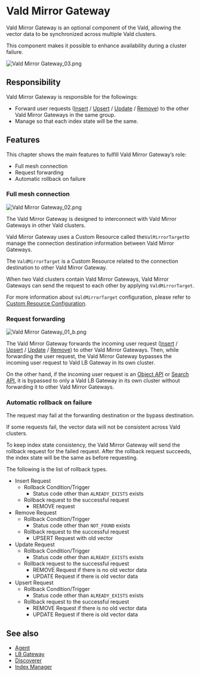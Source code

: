 # Vald Mirror Gateway

Vald Mirror Gateway is an optional component of the Vald, allowing the vector data to be synchronized across multiple Vald clusters.

This component makes it possible to enhance availability during a cluster failure.

![Vald Mirror Gateway_03.png]()

## Responsibility

Vald Mirror Gateway is responsible for the followings:

- Forward user requests ([Insert](https://vald.vdaas.org/docs/api/insert/) / [Upsert](https://vald.vdaas.org/docs/api/upsert/) / [Update](https://vald.vdaas.org/docs/api/update/) / [Remove](https://vald.vdaas.org/docs/api/remove/)) to the other Vald Mirror Gateways in the same group.
- Manage so that each index state will be the same.

## Features

This chapter shows the main features to fulfill Vald Mirror Gateway’s role:

- Full mesh connection
- Request forwarding
- Automatic rollback on failure

### Full mesh connection

![Vald Mirror Gateway_02.png]()

The Vald Mirror Gateway is designed to interconnect with Vald Mirror Gateways in other Vald clusters.

Vald Mirror Gateway uses a Custom Resource called the`ValMirrorTarget`to manage the connection destination information between Vald Mirror Gateways.

The `ValdMirrorTarget` is a Custom Resource related to the connection destination to other Vald Mirror Gateway.

When two Vald clusters contain Vald Mirror Gateways, Vald Mirror Gateways can send the request to each other by applying `ValdMirrorTarget`.  

For more information about `ValdMirrorTarget` configuration, please refer to [Custom Resource Configuration]().

### Request forwarding

![Vald Mirror Gateway_01_b.png]()

The Vald Mirror Gateway forwards the incoming user request  ([Insert](https://vald.vdaas.org/docs/api/insert/) / [Upsert](https://vald.vdaas.org/docs/api/upsert/) / [Update](https://vald.vdaas.org/docs/api/update/) / [Remove](https://vald.vdaas.org/docs/api/remove/)) to other Vald Mirror Gateways. Then, while forwarding the user request, the Vald Mirror Gateway bypasses the incoming user request to Vald LB Gateway in its own cluster.  

On the other hand, if the incoming user request is an [Object API](https://vald.vdaas.org/docs/api/object/) or [Search API](https://vald.vdaas.org/docs/api/search/), it is bypassed to only a Vald LB Gateway in its own cluster without forwarding it to other Vald Mirror Gateways.   

### Automatic rollback on failure

The request may fail at the forwarding destination or the bypass destination.

If some requests fail, the vector data will not be consistent across Vald clusters.

To keep index state consistency, the Vald Mirror Gateway will send the rollback request for the failed request. After the rollback request succeeds, the index state will be the same as before requesting.

The following is the list of rollback types.

- Insert Request
    - Rollback Condition/Trigger
        - Status code other than `ALREADY_EXISTS` exists
    - Rollback request to the successful request
        - REMOVE request
- Remove Request
    - Rollback Condition/Trigger
        - Status code other than `NOT_FOUND` exists
    - Rollback request to the successful request
        - UPSERT Request with old vector
- Update Request
    - Rollback Condition/Trigger
        - Status code other than `ALREADY_EXISTS` exists
    - Rollback request to the successful request
        - REMOVE Request if there is no old vector data
        - UPDATE Request if there is old vector data
- Upsert Request
    - Rollback Condition/Trigger
        - Status code other than `ALREADY_EXISTS` exists
    - Rollback request to the successful request
        - REMOVE Request if there is no old vector data
        - UPDATE Request if there is old vector data

## See also

- [Agent](https://vald.vdaas.org/docs/overview/component/agent/)
- [LB Gateway](https://vald.vdaas.org/docs/overview/component/lb-gateway/)
- [Discoverer](https://vald.vdaas.org/docs/overview/component/discoverer/)
- [Index Manager](https://vald.vdaas.org/docs/overview/component/index-manager/)
